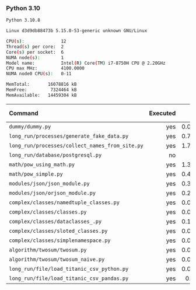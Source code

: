 ### **Python 3.10**

```bash
Python 3.10.8

Linux d3d9db88473b 5.15.0-53-generic unknown GNU/Linux

CPU(s):              12
Thread(s) per core:  2
Core(s) per socket:  6
NUMA node(s):        1
Model name:          Intel(R) Core(TM) i7-8750H CPU @ 2.20GHz
CPU max MHz:         4100.0000
NUMA node0 CPU(s):   0-11

MemTotal:       16078816 kB
MemFree:         7324464 kB
MemAvailable:   14459304 kB
```

| Command | Executed | Mean [s] | Stddev [s] | Median [s] | Min [s] | Max [s] | Memory [MB] |
|:---|---:|---:|---:|---:|---:|---:|---:|
| `dummy/dummy.py` | yes | 0.02988 | 0.00039 | 0.02981 | 0.02937 | 0.0305 | 22.36563 |
| `long_run/processes/generate_fake_data.py` | yes | 0.76088 | 0.00861 | 0.76066 | 0.74431 | 0.77887 | 67.16523 |
| `long_run/processes/collect_names_from_site.py` | yes | 1.71222 | 0.02543 | 1.71145 | 1.66807 | 1.74785 | 44.8375 |
| `long_run/database/postgresql.py` | no | -1 | -1 | -1 | -1 | -1 | -1 |
| `math/pow_using_math.py` | yes | 1.37048 | 0.05611 | 1.34948 | 1.32827 | 1.5136 | 22.56953 |
| `math/pow_simple.py` | yes | 0.41108 | 0.01774 | 0.4072 | 0.39484 | 0.4476 | 22.80078 |
| `modules/json/json_module.py` | yes | 0.33378 | 0.00508 | 0.33268 | 0.32681 | 0.3442 | 23.14883 |
| `modules/json/orjson_module.py` | yes | 0.21609 | 0.00344 | 0.21539 | 0.21134 | 0.2225 | 23.85469 |
| `complex/classes/namedtuple_classes.py` | yes | 0.08415 | 0.00067 | 0.08402 | 0.08299 | 0.08533 | 22.53672 |
| `complex/classes/classes.py` | yes | 0.03927 | 0.0003 | 0.03928 | 0.03876 | 0.03964 | 24.35156 |
| `complex/classes/dataclasses_.py` | yes | 0.11522 | 0.00086 | 0.11535 | 0.11339 | 0.11696 | 23.31289 |
| `complex/classes/sloted_classes.py` | yes | 0.03861 | 0.00037 | 0.03854 | 0.03815 | 0.03935 | 23.45469 |
| `complex/classes/simplenamespace.py` | yes | 0.04058 | 0.00077 | 0.04045 | 0.03996 | 0.04265 | 23.26289 |
| `algorithm/twosum/twosum.py` | yes | 0.07463 | 0.00062 | 0.07468 | 0.07327 | 0.07538 | 23.07422 |
| `algorithm/twosum/twosum_naive.py` | yes | 0.07504 | 0.00157 | 0.07485 | 0.07377 | 0.07931 | 22.03594 |
| `long_run/file/load_titanic_csv_python.py` | yes | 0.06517 | 0.00113 | 0.06463 | 0.06411 | 0.06753 | 23.06289 |
| `long_run/file/load_titanic_csv_pandas.py` | yes | 0.6006 | 0.00652 | 0.59955 | 0.59196 | 0.6118 | 63.60039 |
